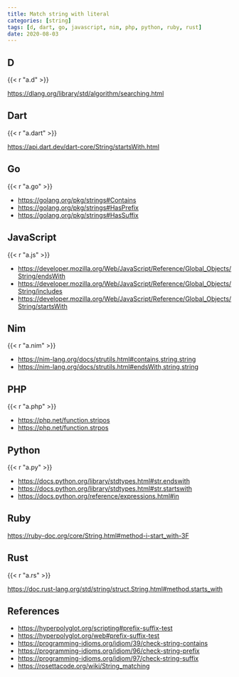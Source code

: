 ```yaml
---
title: Match string with literal
categories: [string]
tags: [d, dart, go, javascript, nim, php, python, ruby, rust]
date: 2020-08-03
---
```


## D

{{< r "a.d" >}}

<https://dlang.org/library/std/algorithm/searching.html>

## Dart

{{< r "a.dart" >}}

<https://api.dart.dev/dart-core/String/startsWith.html>

## Go

{{< r "a.go" >}}

- <https://golang.org/pkg/strings#Contains>
- <https://golang.org/pkg/strings#HasPrefix>
- <https://golang.org/pkg/strings#HasSuffix>

## JavaScript

{{< r "a.js" >}}

- <https://developer.mozilla.org/Web/JavaScript/Reference/Global_Objects/String/endsWith>
- <https://developer.mozilla.org/Web/JavaScript/Reference/Global_Objects/String/includes>
- <https://developer.mozilla.org/Web/JavaScript/Reference/Global_Objects/String/startsWith>

## Nim

{{< r "a.nim" >}}

- <https://nim-lang.org/docs/strutils.html#contains,string,string>
- <https://nim-lang.org/docs/strutils.html#endsWith,string,string>

## PHP

{{< r "a.php" >}}

- <https://php.net/function.stripos>
- <https://php.net/function.strpos>

## Python

{{< r "a.py" >}}

- <https://docs.python.org/library/stdtypes.html#str.endswith>
- <https://docs.python.org/library/stdtypes.html#str.startswith>
- <https://docs.python.org/reference/expressions.html#in>

## Ruby

<https://ruby-doc.org/core/String.html#method-i-start_with-3F>

## Rust

{{< r "a.rs" >}}

<https://doc.rust-lang.org/std/string/struct.String.html#method.starts_with>

## References

- <https://hyperpolyglot.org/scripting#prefix-suffix-test>
- <https://hyperpolyglot.org/web#prefix-suffix-test>
- <https://programming-idioms.org/idiom/39/check-string-contains>
- <https://programming-idioms.org/idiom/96/check-string-prefix>
- <https://programming-idioms.org/idiom/97/check-string-suffix>
- <https://rosettacode.org/wiki/String_matching>
